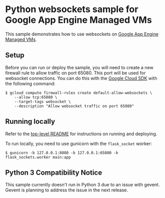 # Python websockets sample for Google App Engine Managed VMs

This sample demonstrates how to use websockets on [Google App Engine Managed VMs](https://cloud.google.com/appengine).

## Setup

Before you can run or deploy the sample, you will need to create a new firewall rule to allow traffic on port 65080. This port will be used for websocket connections. You can do this with the [Google Cloud SDK](https://cloud.google.com/sdk) with the following command:

    $ gcloud compute firewall-rules create default-allow-websockets \
        --allow tcp:65080 \
        --target-tags websocket \
        --description "Allow websocket traffic on port 65080"

## Running locally

Refer to the [top-level README](../README.md) for instructions on running and deploying.

To run locally, you need to use gunicorn with the ``flask_socket`` worker:

    $ gunicorn -b 127.0.0.1:8080 -b 127.0.0.1:65080 -k flask_sockets.worker main:app

## Python 3 Compatibility Notice

This sample currently doesn't run in Python 3 due to an issue with gevent. Gevent is planning to address the issue in the next release.
